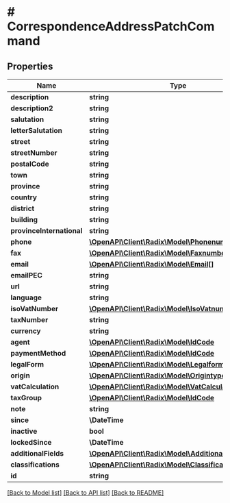 # # CorrespondenceAddressPatchCommand

## Properties

Name | Type | Description | Notes
------------ | ------------- | ------------- | -------------
**description** | **string** |  | [optional]
**description2** | **string** |  | [optional]
**salutation** | **string** |  | [optional]
**letterSalutation** | **string** |  | [optional]
**street** | **string** |  | [optional]
**streetNumber** | **string** |  | [optional]
**postalCode** | **string** |  | [optional]
**town** | **string** |  | [optional]
**province** | **string** |  | [optional]
**country** | **string** |  | [optional]
**district** | **string** |  | [optional]
**building** | **string** |  | [optional]
**provinceInternational** | **string** |  | [optional]
**phone** | [**\OpenAPI\Client\Radix\Model\Phonenumber[]**](Phonenumber.md) |  | [optional]
**fax** | [**\OpenAPI\Client\Radix\Model\Faxnumber[]**](Faxnumber.md) |  | [optional]
**email** | [**\OpenAPI\Client\Radix\Model\Email[]**](Email.md) |  | [optional]
**emailPEC** | **string** |  | [optional]
**url** | **string** |  | [optional]
**language** | **string** |  | [optional]
**isoVatNumber** | [**\OpenAPI\Client\Radix\Model\IsoVatnumber**](IsoVatnumber.md) |  | [optional]
**taxNumber** | **string** |  | [optional]
**currency** | **string** |  | [optional]
**agent** | [**\OpenAPI\Client\Radix\Model\IdCode**](IdCode.md) |  | [optional]
**paymentMethod** | [**\OpenAPI\Client\Radix\Model\IdCode**](IdCode.md) |  | [optional]
**legalForm** | [**\OpenAPI\Client\Radix\Model\Legalformtype**](Legalformtype.md) |  | [optional]
**origin** | [**\OpenAPI\Client\Radix\Model\Origintype**](Origintype.md) |  | [optional]
**vatCalculation** | [**\OpenAPI\Client\Radix\Model\VatCalculationtype**](VatCalculationtype.md) |  | [optional]
**taxGroup** | [**\OpenAPI\Client\Radix\Model\IdCode**](IdCode.md) |  | [optional]
**note** | **string** |  | [optional]
**since** | **\DateTime** |  | [optional]
**inactive** | **bool** |  | [optional]
**lockedSince** | **\DateTime** |  | [optional]
**additionalFields** | [**\OpenAPI\Client\Radix\Model\AdditionalFieldBase[]**](AdditionalFieldBase.md) |  | [optional]
**classifications** | [**\OpenAPI\Client\Radix\Model\ClassificationV1Base[]**](ClassificationV1Base.md) |  | [optional]
**id** | **string** |  | [optional]

[[Back to Model list]](../../README.md#models) [[Back to API list]](../../README.md#endpoints) [[Back to README]](../../README.md)
